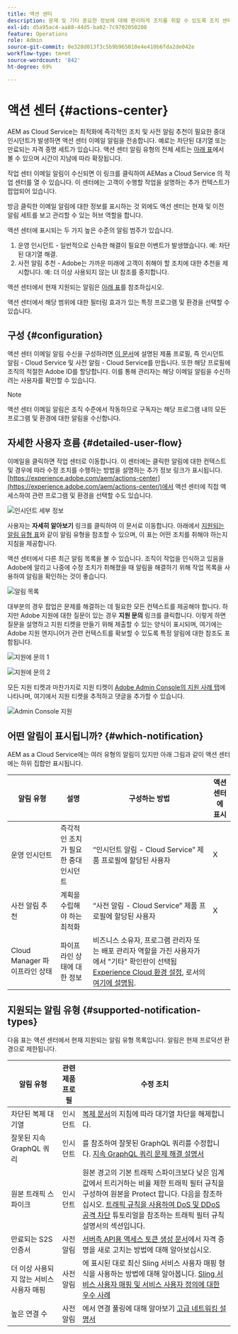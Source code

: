 ```yaml
---
title: 액션 센터
description: 문제 및 기타 중요한 정보에 대해 편리하게 조치를 취할 수 있도록 조치 센터 활용
exl-id: d5a95ac4-aa88-44d5-ba02-7c9702050208
feature: Operations
role: Admin
source-git-commit: 0e328d013f3c5b9b965010e4e410b6fda2de042e
workflow-type: tm+mt
source-wordcount: '842'
ht-degree: 69%

---
```


# 액션 센터 {#actions-center}

AEM as Cloud Service는 최적화에 즉각적인 조치 및 사전 알림 추천이 필요한 중대 인시던트가 발생하면 액션 센터 이메일 알림을 전송합니다. 예로는 차단된 대기열 또는 만료되는 자격 증명 세트가 있습니다. 액션 센터 알림 유형의 전체 세트는 [아래 표](#supported-notification-types)에서 볼 수 있으며 시간이 지남에 따라 확장됩니다.

작업 센터 이메일 알림이 수신되면 이 링크를 클릭하여 AEMas a Cloud Service 의 작업 센터를 열 수 있습니다. 이 센터에는 고객이 수행할 작업을 설명하는 추가 컨텍스트가 팝업되어 있습니다.

방금 클릭한 이메일 알림에 대한 정보를 표시하는 것 외에도 액션 센터는 현재 및 이전 알림 세트를 보고 관리할 수 있는 허브 역할을 합니다. <!-- It can be accessed directly at the url TBD (Alexandru: I'm intentionally keeping it TBD for now so customers do not find it) -->

액션 센터에 표시되는 두 가지 높은 수준의 알림 범주가 있습니다.

1. 운영 인시던트 - 일반적으로 신속한 해결이 필요한 이벤트가 발생했습니다. 예: 차단된 대기열 해결.
1. 사전 알림 추천 - Adobe는 가까운 미래에 고객이 취해야 할 조치에 대한 추천을 제시합니다. 예: 더 이상 사용되지 않는 UI 참조를 중지합니다.

액션 센터에서 현재 지원되는 알림은 [아래 표](#supported-notification-types)를 참조하십시오.

액션 센터에서 해당 범위에 대한 필터링 효과가 있는 특정 프로그램 및 환경을 선택할 수 있습니다.

## 구성 {#configuration}

액션 센터 이메일 알림 수신을 구성하려면 [이 문서](/help/journey-onboarding/notification-profiles.md)에 설명된 제품 프로필, 즉 인시던트 알림 - Cloud Service 및 사전 알림 - Cloud Service를 만듭니다. 또한 해당 프로필에 조직의 적절한 Adobe ID를 할당합니다. 이를 통해 관리자는 해당 이메일 알림을 수신하려는 사용자를 확인할 수 있습니다.

>[!NOTE]
>액션 센터 이메일 알림은 조직 수준에서 작동하므로 구독자는 해당 프로그램 내의 모든 프로그램 및 환경에 대한 알림을 수신합니다.

## 자세한 사용자 흐름 {#detailed-user-flow}

이메일을 클릭하면 작업 센터로 이동합니다. 이 센터에는 클릭한 알림에 대한 컨텍스트 및 경우에 따라 수정 조치를 수행하는 방법을 설명하는 추가 정보 링크가 표시됩니다. [https://experience.adobe.com/aem/actions-center](https://experience.adobe.com/aem/actions-center/)에서 액션 센터에 직접 액세스하여 관련 프로그램 및 환경을 선택할 수도 있습니다.

![인시던트 세부 정보](/help/operations/assets/incident-details.png)

사용자는 **자세히 알아보기** 링크를 클릭하여 이 문서로 이동합니다. 아래에서 [지원되는 알림 유형 표](#supported-notification-types)와 같이 알림 유형을 참조할 수 있으며, 이 표는 어떤 조치를 취해야 하는지 지침을 제공합니다.

액션 센터에서 다른 최근 알림 목록을 볼 수 있습니다. 조직이 작업을 인식하고 있음을 Adobe에 알리고 나중에 수정 조치가 취해졌을 때 알림을 해결하기 위해 작업 목록을 사용하여 알림을 확인하는 것이 좋습니다.

![알림 목록](/help/operations/assets/notification-list.png)

대부분의 경우 팝업은 문제를 해결하는 데 필요한 모든 컨텍스트를 제공해야 합니다. 하지만 Adobe 지원에 대한 질문이 있는 경우 **지원 문의** 링크를 클릭합니다. 이렇게 하면 질문을 설명하고 지원 티켓을 만들기 위해 제출할 수 있는 양식이 표시되며, 여기에는 Adobe 지원 엔지니어가 관련 컨텍스트를 확보할 수 있도록 특정 알림에 대한 참조도 포함됩니다.

![지원에 문의 1](/help/operations/assets/contact-support1.png)

![지원에 문의 2](/help/operations/assets/contact-support2.png)

모든 지원 티켓과 마찬가지로 지원 티켓이 [Adobe Admin Console의 지원 사례 탭](https://helpx.adobe.com/enterprise/using/support-for-enterprise.html)에 나타나며, 여기에서 지원 티켓을 추적하고 댓글을 추가할 수 있습니다.

![Admin Console 지원](/help/operations/assets/admin-console-support.png)

## 어떤 알림이 표시됩니까? {#which-notification}

AEM as a Cloud Service에는 여러 유형의 알림이 있지만 아래 그림과 같이 액션 센터에는 하위 집합만 표시됩니다.

| 알림 유형 | 설명 | 구성하는 방법 | 액션 센터에 표시 |
|---------------------------------|-----------------------------------------------|---------------------------------------------------------------------------------------------------------------------------------------------------------------------------------------------------------------------------------------------------------|---------------------------|
| 운영 인시던트 | 즉각적인 조치가 필요한 중대 인시던트 | “인시던트 알림 - Cloud Service” 제품 프로필에 할당된 사용자 | X |
| 사전 알림 추천 | 계획을 수립해야 하는 최적화 | “사전 알림 - Cloud Service” 제품 프로필에 할당된 사용자 | X |
| Cloud Manager 파이프라인 상태 | 파이프라인 상태에 대한 정보 | 비즈니스 소유자, 프로그램 관리자 또는 배포 관리자 역할을 가진 사용자가에서 &quot;기타&quot; 확인란이 선택됨 [Experience Cloud 환경 설정](https://experience.adobe.com/preferences), 로서의 [여기에 설명됨](/help/implementing/cloud-manager/notifications.md). |                           |

## 지원되는 알림 유형 {#supported-notification-types}

다음 표는 액션 센터에서 현재 지원되는 알림 유형 목록입니다. 알림은 현재 프로덕션 환경으로 제한됩니다.

| 알림 유형 | 관련 제품 프로필 | 수정 조치 |
|---------------------------------|-------------------------|-----------------------------------------------------------------------------------------------------------------------------------------------------------------------------------------------------------------------------------------------------------------------------------------------------------------------------------------------------------------------------------------------------------------|
| 차단된 복제 대기열 | 인시던트 | [복제 문서](/help/operations/replication.md#troubleshooting)의 지침에 따라 대기열 차단을 해제합니다. |
| 잘못된 지속 GraphQL 쿼리 | 인시던트 | 를 참조하여 잘못된 GraphQL 쿼리를 수정합니다. [지속 GraphQL 쿼리 문제 해결 설명서](https://experienceleague.adobe.com/docs/experience-manager-cloud-service/content/headless/graphql-api/persisted-queries-troubleshoot.html) |
| 원본 트래픽 스파이크 | 인시던트 | 원본 경고의 기본 트래픽 스파이크보다 낮은 임계값에서 트리거하는 비율 제한 트래픽 필터 규칙을 구성하여 원본을 Protect 합니다.  다음을 참조하십시오. [트래픽 규칙을 사용하여 DoS 및 DDoS 공격 차단](/help/security/traffic-filter-rules-including-waf.md#blocking-dos-and-ddos-attacks-using-traffic-filter-rules) 튜토리얼을 참조하는 트래픽 필터 규칙 설명서의 섹션입니다. |
| 만료되는 S2S 인증서 | 사전 알림 | [서버측 API용 액세스 토큰 생성 문서](/help/implementing/developing/introduction/generating-access-tokens-for-server-side-apis.md#refresh-credentials)에서 자격 증명을 새로 고치는 방법에 대해 알아보십시오. | 높은 연결 수 | 사전 알림 | 에서 연결 풀링에 대해 알아보기 [고급 네트워킹 설명서와 함께 연결 풀링](/help/security/configuring-advanced-networking.md#connection-pooling-advanced-networking) |
| 더 이상 사용되지 않는 서비스 사용자 매핑 | 사전 알림 | 에 표시된 대로 최신 Sling 서비스 사용자 매핑 형식을 사용하는 방법에 대해 알아봅니다. [Sling 서비스 사용자 매핑 및 서비스 사용자 정의에 대한 우수 사례](https://experienceleague.adobe.com/en/docs/experience-manager-cloud-service/content/security/best-practices-for-sling-service-user-mapping-and-service-user-definition) |
| 높은 연결 수 | 사전 알림 | 에서 연결 풀링에 대해 알아보기 [고급 네트워킹 설명서](/help/security/configuring-advanced-networking.md#connection-pooling-advanced-networking) |
